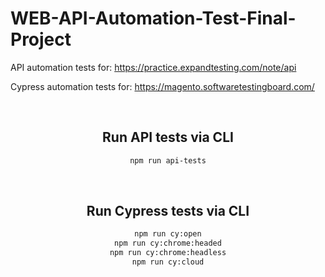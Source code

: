 # WEB-API-Automation-Test-Final-Project

API automation tests for: https://practice.expandtesting.com/note/api

Cypress automation tests for: https://magento.softwaretestingboard.com/ 

<span align="center">


  <br/>

## Run API tests via CLI
```sh
npm run api-tests
```
<br/>

## Run Cypress tests via CLI
```sh
npm run cy:open
npm run cy:chrome:headed
npm run cy:chrome:headless
npm run cy:cloud
```
  
  </span>
